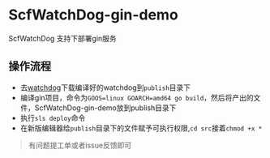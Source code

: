 # ScfWatchDog-gin-demo
ScfWatchDog 支持下部署gin服务

## 操作流程

- 去[watchdog](https://github.com/TencentCloudMiddleWare/ScfWatchDog)下载编译好的watchdog到`publish`目录下
- 编译gin项目，命令为`GOOS=linux GOARCH=amd64 go build`，然后将产出的文件，ScfWatchDog-gin-demo放到publish目录下
- 执行`sls deploy`命令
- 在新版编辑器给`publish`目录下的文件赋予可执行权限,`cd src`接着`chmod +x *`

> 有问题提工单或者issue反馈即可
